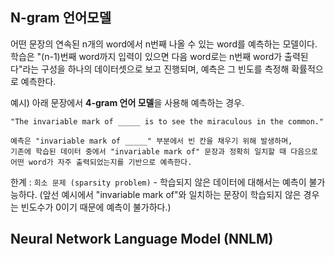 
## N-gram 언어모델

어떤 문장의 연속된 n개의 word에서 n번째 나올 수 있는 word를 예측하는 모델이다. 학습은 "(n-1)번째 word까지 입력이 있으면 다음 word로는 n번째 word가 출력된다"라는 구성을 하나의 데이터셋으로 보고 진행되며, 예측은 그 빈도를 측정해 확률적으로 예측한다.

예시) 아래 문장에서 **4-gram 언어 모델**을 사용해 예측하는 경우.

```
"The invariable mark of _____ is to see the miraculous in the common."

예측은 "invariable mark of _____" 부분에서 빈 칸을 채우기 위해 발생하며, 
기존에 학습된 데이터 중에서 "invariable mark of" 문장과 정확히 일치할 때 다음으로 어떤 word가 자주 출력되었는지를 기반으로 예측한다.
```

한계 : `희소 문제 (sparsity problem)` - 학습되지 않은 데이터에 대해서는 예측이 불가능하다. (앞선 예시에서 "invariable mark of"와 일치하는 문장이 학습되지 않은 경우는 빈도수가 0이기 때문에 예측이 불가하다.)


## Neural Network Language Model (NNLM)

<img url=https://wikidocs.net/images/page/45609/nnlm3_renew.PNG widh=300 height=200/>
